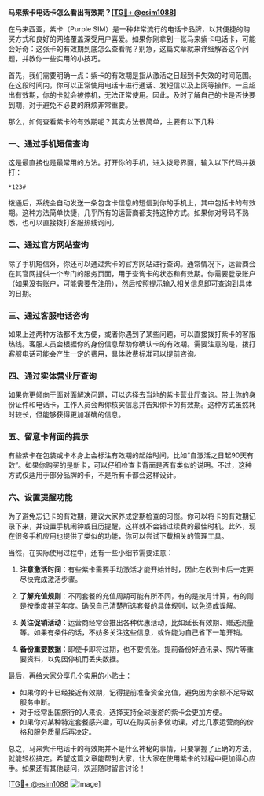 **马来紫卡电话卡怎么看出有效期？[[TG💪+ @esim1088](https://t.me/s/esim1088)]**

在马来西亚，紫卡（Purple SIM）是一种非常流行的电话卡品牌，以其便捷的购买方式和良好的网络覆盖深受用户喜爱。如果你刚拿到一张马来紫卡电话卡，可能会好奇：这张卡的有效期到底怎么查看呢？别急，这篇文章就来详细解答这个问题，并教你一些实用的小技巧。

首先，我们需要明确一点：紫卡的有效期是指从激活之日起到卡失效的时间范围。在这段时间内，你可以正常使用电话卡进行通话、发短信以及上网等操作。一旦超出有效期，你的卡就会被停机，无法正常使用。因此，及时了解自己的卡是否快要到期，对于避免不必要的麻烦非常重要。

那么，如何查看紫卡的有效期呢？其实方法很简单，主要有以下几种：

### **一、通过手机短信查询**
这是最直接也是最常用的方法。打开你的手机，进入拨号界面，输入以下代码并拨打：
```
*123#
```
拨通后，系统会自动发送一条包含卡信息的短信到你的手机上，其中包括卡的有效期。这种方法简单快捷，几乎所有的运营商都支持这种方式。如果你对号码不熟悉，也可以直接拨打客服热线询问。

### **二、通过官方网站查询**
除了手机短信外，你还可以通过紫卡的官方网站进行查询。通常情况下，运营商会在其官网提供一个专门的服务页面，用于查询卡的状态和有效期。你需要登录账户（如果没有账户，可能需要先注册），然后按照提示输入相关信息即可查询到具体的日期。

### **三、通过客服电话咨询**
如果上述两种方法都不太方便，或者你遇到了某些问题，可以直接拨打紫卡的客服热线。客服人员会根据你的身份信息帮助你确认卡的有效期。需要注意的是，拨打客服电话可能会产生一定的费用，具体收费标准可以提前咨询。

### **四、通过实体营业厅查询**
如果你更倾向于面对面解决问题，可以选择去当地的紫卡营业厅查询。带上你的身份证件和电话卡，工作人员会帮你核实信息并告知你卡的有效期。这种方式虽然耗时较长，但能够获得更加准确的信息。

### **五、留意卡背面的提示**
有些紫卡在包装或卡本身上会标注有效期的起始时间，比如“自激活之日起90天有效”。如果你购买的是新卡，可以仔细检查卡背面是否有类似的说明。不过，这种方式仅适用于部分品牌的卡，不是所有卡都会这样设计。

### **六、设置提醒功能**
为了避免忘记卡的有效期，建议大家养成定期检查的习惯。你可以将卡的有效期记录下来，并设置手机闹钟或日历提醒，这样就不会错过续费的最佳时机。此外，现在很多手机应用也提供了类似的功能，你可以尝试下载相关的管理工具。

当然，在实际使用过程中，还有一些小细节需要注意：

1. **注意激活时间**：有些紫卡需要手动激活才能开始计时，因此在收到卡后一定要尽快完成激活步骤。
   
2. **了解充值规则**：不同套餐的充值周期可能有所不同，有的是按月计算，有的则是按季度甚至年度。确保自己清楚所选套餐的具体规则，以免造成误解。

3. **关注促销活动**：运营商经常会推出各种优惠活动，比如延长有效期、赠送流量等。如果有条件的话，不妨多关注这些信息，或许能为自己省下一笔开销。

4. **备份重要数据**：即使卡即将过期，也不要慌张。提前备份好通讯录、照片等重要资料，以免因停机而丢失数据。

最后，再给大家分享几个实用的小贴士：
- 如果你的卡已经接近有效期，记得提前准备资金充值，避免因为余额不足导致服务中断。
- 对于经常出国旅行的人来说，选择支持全球漫游的紫卡会更加方便。
- 如果你对某种特定套餐感兴趣，可以在购买前多做功课，对比几家运营商的价格和服务质量后再决定。

总之，马来紫卡电话卡的有效期并不是什么神秘的事情，只要掌握了正确的方法，就能轻松搞定。希望这篇文章能帮到大家，让大家在使用紫卡的过程中更加得心应手。如果还有其他疑问，欢迎随时留言讨论！

[[TG💪+ @esim1088](https://t.me/s/esim1088) ![Image](https://i.postimg.cc/4NQfJmqS/Snipaste-2025-05-13-00-14-12.png)]